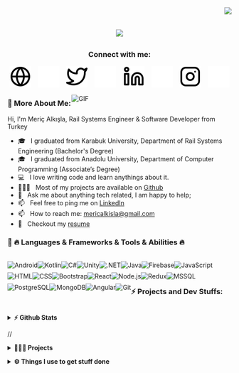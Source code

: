 <img align="right" src="https://visitor-badge.laobi.icu/badge?page_id=MAlkisla.MAlkisla">

<h1 align="center">
  <a href="https://git.io/typing-svg">
    <img src="https://readme-typing-svg.herokuapp.com/?lines=Hello,+There!+👋;I'm+Meriç+Alkışla...;Nice+to+meet+you!&center=true&size=30">
  </a>
</h1>



<div align="center">

### Connect with me:

  [![website](./images/globe-light.svg)](https://wwww.mericalkisla.com#gh-light-mode-only)
  &nbsp;&nbsp;
  [![website](./images/globe-dark.svg)](https://wwww.mericalkisla.com#gh-dark-mode-only)
  &nbsp;&nbsp;
  [![website](./images/twitter-light.svg)](https://x.com/alkislameric#gh-light-mode-only)
  &nbsp;&nbsp;
  [![website](./images/twitter-dark.svg)](https://x.com/alkislameric#gh-dark-mode-only)
  &nbsp;&nbsp;
  [![website](./images/linkedin-light.svg)](https://www.linkedin.com/in/meric-alkisla#gh-light-mode-only)
  &nbsp;&nbsp;
  [![website](./images/linkedin-dark.svg)](https://www.linkedin.com/in/meric-alkisla#gh-dark-mode-only)
  &nbsp;&nbsp;
  [![website](./images/instagram-light.svg)](https://www.instagram.com/meric.alkisla#gh-light-mode-only)
  &nbsp;&nbsp;
  [![website](./images/instagram-dark.svg)](https://www.instagram.com/meric.alkisla/#gh-dark-mode-only)

</div>

<img align="right" alt="GIF" src="https://raw.githubusercontent.com/rahul-jha98/rahul-jha98/main/techstack.gif" width="360px"/>

### 🧐 More About Me:

Hi, I'm Meriç Alkışla, Rail Systems Engineer & Software Developer from Turkey

- 🎓 &nbsp; I graduated from Karabuk University, Department of Rail Systems Engineering (Bachelor's Degree)
- 🎓 &nbsp; I graduated from Anadolu University, Department of Computer Programming (Associate’s Degree)
- 💻 &nbsp; I love writing code and learn anythings about it.
- 👨🏻‍💻 &nbsp; Most of my projects are available on [Github](https://github.com/MAlkisla?tab=repositories)
- 💬 &nbsp; Ask me about anything tech related, I am happy to help;
- 📫 &nbsp; Feel free to ping me on [LinkedIn](https://www.linkedin.com/in/meric-alkisla)
- 📫 &nbsp; How to reach me: [mericalkisla@gmail.com](mailto:mericalkisla@gmail.com)
- 📝 &nbsp; Checkout my [resume](https://drive.google.com/file/d/1lAska7znJldtPztqX_4M_cabzXojwIan/view?usp=sharing)

### 🔨 🔥 Languages & Frameworks & Tools & Abilities 🔥

<br>

<a href="https://developer.android.com" target="_blank">
  <img align="left" alt="Android" height="25px" src="https://cdn.worldvectorlogo.com/logos/android-6.svg">
</a>
<a href="https://kotlinlang.org" target="_blank">
  <img align="left" alt="Kotlin" height="25px" src="https://cdn.worldvectorlogo.com/logos/kotlin-1.svg">
</a>
<a href="https://learn.microsoft.com/en-us/dotnet/csharp/" target="_blank">
  <img align="left" alt="C#" height="25px" src="https://cdn.worldvectorlogo.com/logos/c--4.svg">
</a>
<a href="https://unity.com/" target="_blank">
  <img align="left" alt="Unity" height="25px" src="https://cdn.worldvectorlogo.com/logos/unity-69.svg">
</a>
<a href="https://dotnet.microsoft.com/" target="_blank">
  <img align="left" alt=".NET" height="25px" src="https://cdn.worldvectorlogo.com/logos/netframework-1.svg">
</a>
<a href="https://www.java.com" target="_blank">
  <img align="left" alt="Java" height="25px" src="https://cdn.worldvectorlogo.com/logos/jee-3.svg">
</a>
<a href="https://firebase.google.com/" target="_blank">
  <img align="left" src="https://cdn.worldvectorlogo.com/logos/firebase-1.svg" alt="Firebase" height="25px">
</a>
<a href="https://developer.mozilla.org/en-US/docs/Web/JavaScript" target="_blank">
  <img align="left" alt="JavaScript" height="25px" src="https://cdn.worldvectorlogo.com/logos/logo-javascript.svg">
</a>
<a href="https://developer.mozilla.org/en-US/docs/Web/HTML" target="_blank">
  <img align="left" alt="HTML" height="25px" src="https://cdn.worldvectorlogo.com/logos/html-1.svg">
</a>
<a href="https://developer.mozilla.org/en-US/docs/Web/CSS" target="_blank">
  <img align="left" alt="CSS" height="25px" src="https://cdn.worldvectorlogo.com/logos/css-3.svg">
</a>
<a href="https://getbootstrap.com/" target="_blank">
  <img align="left" alt="Bootstrap" height="25px" src="https://cdn.worldvectorlogo.com/logos/bootstrap-5-1.svg">
</a>
<a href="https://reactjs.org/" target="_blank">
  <img align="left" alt="React" height="25px" src="https://cdn.worldvectorlogo.com/logos/react-2.svg">
</a>
<a href="https://nodejs.org" target="_blank">
  <img align="left" alt="Node.js" height="25px" src="https://raw.githubusercontent.com/rahul-jha98/github_readme_icons/main/language_and_tools/square/node/node.svg">
</a>
<a href="https://redux.js.org/" target="_blank">
  <img align="left" alt="Redux" height="25px" src="https://cdn.worldvectorlogo.com/logos/redux.svg">
</a>
<a href="https://www.microsoft.com/en-us/sql-server" target="_blank">
  <img align="left" alt="MSSQL" height="25px" src="https://cdn.worldvectorlogo.com/logos/mysql-logo-pure.svg">
</a>
<a href="https://www.postgresql.org/" target="_blank">
  <img align="left" alt="PostgreSQL" height="25px" src="https://cdn.worldvectorlogo.com/logos/postgresql.svg">
</a>
<a href="https://www.mongodb.com/" target="_blank">
  <img align="left" alt="MongoDB" height="25px" src="https://cdn.worldvectorlogo.com/logos/mongodb-icon-1.svg">
</a>
<a href="https://angular.io/" target="_blank">
  <img align="left" alt="Angular" height="25" src="https://cdn.worldvectorlogo.com/logos/angular-icon-1.svg">
</a>
<a href="https://git-scm.com/" target="_blank">
  <img src="https://cdn.worldvectorlogo.com/logos/git-icon.svg" align="left" alt="Git" height="25px">
</a>

<br>
<br>

### ⚡ Projects and Dev Stuffs:

<br>

<details>
  <summary><b>⚡ Github Stats</b></summary>
  <br />
  <img height="180em" src="https://github-readme-stats.vercel.app/api?username=MAlkisla&show_icons=true&hide_border=true&&count_private=true&include_all_commits=true" />
  <img height="180em" src="https://github-readme-stats.vercel.app/api/top-langs/?username=MAlkisla&exclude_repo=KNN-Image-Classification&show_icons=true&hide_border=true&layout=compact&langs_count=8"/>
</details>

//<details>
 // <summary><b>👨🏻‍💻 Projects</b></summary>
 // <br />
//</details>

<details>
  <summary><b>⚙️ Things I use to get stuff done</b></summary>
  <br />
  
  **OS:** MacOS 15 Sequoia & Windows 11  
  **Laptop:** Macbook Pro M3 Pro & MSI GP62M i5-7300HQ 1050ti  
  **Browser:** Chrome & Safari  
  **Code Editor:** VSCode - The best editor out there  

</details>
